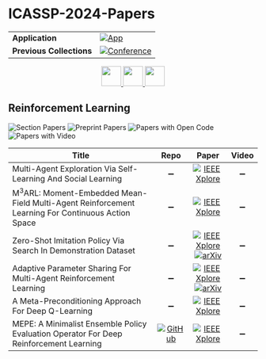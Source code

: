 # ICASSP-2024-Papers

<table>
    <tr>
        <td><strong>Application</strong></td>
        <td>
            <a href="https://huggingface.co/spaces/DmitryRyumin/NewEraAI-Papers" style="float:left;">
                <img src="https://img.shields.io/badge/🤗-NewEraAI--Papers-FFD21F.svg" alt="App" />
            </a>
        </td>
    </tr>
    <tr>
        <td><strong>Previous Collections</strong></td>
        <td>
            <a href="https://github.com/DmitryRyumin/ICASSP-2023-24-Papers/blob/main/README_2023.md">
                <img src="http://img.shields.io/badge/ICASSP-2023-0073AE.svg" alt="Conference">
            </a>
        </td>
    </tr>
</table>

<div align="center">
    <a href="https://github.com/DmitryRyumin/ICASSP-2023-24-Papers/blob/main/sections/2024/main/AASP-P3.md">
        <img src="https://cdn.jsdelivr.net/gh/DmitryRyumin/NewEraAI-Papers@main/images/left.svg" width="40" alt="" />
    </a>
    <a href="https://github.com/DmitryRyumin/ICASSP-2023-24-Papers/">
        <img src="https://cdn.jsdelivr.net/gh/DmitryRyumin/NewEraAI-Papers@main/images/home.svg" width="40" alt="" />
    </a>
    <a href="https://github.com/DmitryRyumin/ICASSP-2023-24-Papers/blob/main/sections/2024/main/MLSP-P7.md">
        <img src="https://cdn.jsdelivr.net/gh/DmitryRyumin/NewEraAI-Papers@main/images/right.svg" width="40" alt="" />
    </a>
</div>

## Reinforcement Learning

![Section Papers](https://img.shields.io/badge/Section%20Papers-soon-42BA16) ![Preprint Papers](https://img.shields.io/badge/Preprint%20Papers-soon-b31b1b) ![Papers with Open Code](https://img.shields.io/badge/Papers%20with%20Open%20Code-soon-1D7FBF) ![Papers with Video](https://img.shields.io/badge/Papers%20with%20Video-soon-FF0000)

| **Title** | **Repo** | **Paper** | **Video** |
|-----------|:--------:|:---------:|:---------:|
| Multi-Agent Exploration Via Self-Learning And Social Learning | :heavy_minus_sign: | [![IEEE Xplore](https://img.shields.io/badge/IEEE-10446068-E4A42C.svg)](https://ieeexplore.ieee.org/document/10446068) | :heavy_minus_sign: |
| M<sup>3</sup>ARL: Moment-Embedded Mean-Field Multi-Agent Reinforcement Learning For Continuous Action Space | :heavy_minus_sign: | [![IEEE Xplore](https://img.shields.io/badge/IEEE-10448058-E4A42C.svg)](https://ieeexplore.ieee.org/document/10448058) | :heavy_minus_sign: |
| Zero-Shot Imitation Policy Via Search In Demonstration Dataset | :heavy_minus_sign: | [![IEEE Xplore](https://img.shields.io/badge/IEEE-10447339-E4A42C.svg)](https://ieeexplore.ieee.org/document/10447339) <br /> [![arXiv](https://img.shields.io/badge/arXiv-2401.16398-b31b1b.svg)](https://arxiv.org/abs/2401.16398) | :heavy_minus_sign: |
| Adaptive Parameter Sharing For Multi-Agent Reinforcement Learning | :heavy_minus_sign: | [![IEEE Xplore](https://img.shields.io/badge/IEEE-10447262-E4A42C.svg)](https://ieeexplore.ieee.org/document/10447262) <br /> [![arXiv](https://img.shields.io/badge/arXiv-2312.09009-b31b1b.svg)](https://arxiv.org/abs/2312.09009) | :heavy_minus_sign: |
| A Meta-Preconditioning Approach For Deep Q-Learning | :heavy_minus_sign: | [![IEEE Xplore](https://img.shields.io/badge/IEEE-10446137-E4A42C.svg)](https://ieeexplore.ieee.org/document/10446137) | :heavy_minus_sign: |
| MEPE: A Minimalist Ensemble Policy Evaluation Operator For Deep Reinforcement Learning | [![GitHub](https://img.shields.io/github/stars/sweetice/MEPE?style=flat)](https://github.com/sweetice/MEPE) | [![IEEE Xplore](https://img.shields.io/badge/IEEE-10448009-E4A42C.svg)](https://ieeexplore.ieee.org/document/10448009) | :heavy_minus_sign: |

